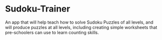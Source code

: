 # Sudoku-Trainer
An app that will help teach how to solve Sudoku Puzzles of all levels, and will produce puzzles at all levels, including creating simple worksheets that pre-schoolers can use to learn counting skills.

